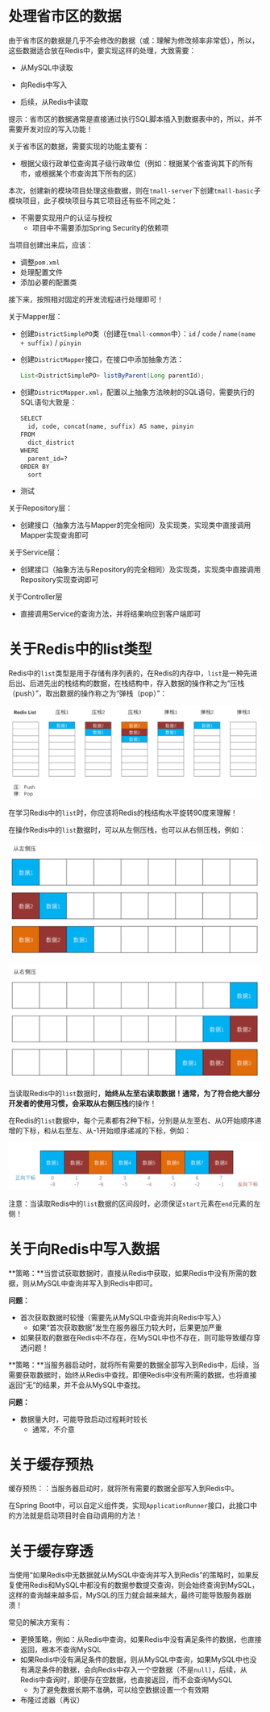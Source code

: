 # 处理省市区的数据

由于省市区的数据是几乎不会修改的数据（或：理解为修改频率非常低），所以，这些数据适合放在Redis中，要实现这样的处理，大致需要：

- 从MySQL中读取

- 向Redis中写入

- 后续，从Redis中读取

提示：省市区的数据通常是直接通过执行SQL脚本插入到数据表中的，所以，并不需要开发对应的写入功能！

关于省市区的数据，需要实现的功能主要有：

- 根据父级行政单位查询其子级行政单位（例如：根据某个省查询其下的所有市，或根据某个市查询其下所有的区）

本次，创建新的模块项目处理这些数据，则在`tmall-server`下创建`tmall-basic`子模块项目，此子模块项目与其它项目还有些不同之处：

- 不需要实现用户的认证与授权
  - 项目中不需要添加Spring Security的依赖项

当项目创建出来后，应该：

- 调整`pom.xml`
- 处理配置文件
- 添加必要的配置类

接下来，按照相对固定的开发流程进行处理即可！

关于Mapper层：

- 创建`DistrictSimplePO`类（创建在`tmall-common`中）：`id` / `code` / `name(name + suffix)` / `pinyin`

- 创建`DistrictMapper`接口，在接口中添加抽象方法：

  ```java
  List<DistrictSimplePO> listByParent(Long parentId);
  ```

- 创建`DistrictMapper.xml`，配置以上抽象方法映射的SQL语句，需要执行的SQL语句大致是：

  ```mysql
  SELECT 
  	id, code, concat(name, suffix) AS name, pinyin
  FROM
  	dict_district
  WHERE
  	parent_id=?
  ORDER BY
  	sort
  ```

- 测试

关于Repository层：

- 创建接口（抽象方法与Mapper的完全相同）及实现类，实现类中直接调用Mapper实现查询即可

关于Service层：

- 创建接口（抽象方法与Repository的完全相同）及实现类，实现类中直接调用Repository实现查询即可

关于Controller层

- 直接调用Service的查询方法，并将结果响应到客户端即可

# 关于Redis中的list类型

Redis中的`list`类型是用于存储有序列表的，在Redis的内存中，`list`是一种先进后出、后进先出的栈结构的数据，在栈结构中，存入数据的操作称之为“压栈（push）”，取出数据的操作称之为“弹栈（pop）”：

![image-20230911111528439](assets/image-20230911111528439.png)

在学习Redis中的`list`时，你应该将Redis的栈结构水平旋转90度来理解！

在操作Redis中的`list`数据时，可以从左侧压栈，也可以从右侧压栈，例如：

![image-20230911111838644](assets/image-20230911111838644.png)

![image-20230911111905483](assets/image-20230911111905483.png)

当读取Redis中的`list`数据时，**始终从左至右读取数据！**通常，为了符合绝大部分开发者的使用习惯，会采取**从右侧压栈**的操作！

在Redis的`list`数据中，每个元素都有2种下标，分别是从左至右、从0开始顺序递增的下标，和从右至左、从-1开始顺序递减的下标，例如：

![image-20230911112926082](assets/image-20230911112926082.png)

注意：当读取Redis中的`list`数据的区间段时，必须保证`start`元素在`end`元素的左侧！

# 关于向Redis中写入数据

**策略：**当尝试获取数据时，直接从Redis中获取，如果Redis中没有所需的数据，则从MySQL中查询并写入到Redis中即可。

**问题：**

- 首次获取数据时较慢（需要先从MySQL中查询并向Redis中写入）
  - 如果“首次获取数据”发生在服务器压力较大时，后果更加严重
- 如果获取的数据在Redis中不存在，在MySQL中也不存在，则可能导致缓存穿透问题！

**策略：**当服务器启动时，就将所有需要的数据全部写入到Redis中，后续，当需要获取数据时，始终从Redis中查找，即便Redis中没有所需的数据，也将直接返回“无”的结果，并不会从MySQL中查找。

**问题：**

- 数据量大时，可能导致启动过程耗时较长
  - 通常，不介意

# 关于缓存预热

缓存预热：：当服务器启动时，就将所有需要的数据全部写入到Redis中。

在Spring Boot中，可以自定义组件类，实现`ApplicationRunner`接口，此接口中的方法就是启动项目时会自动调用的方法！

# 关于缓存穿透

当使用“如果Redis中无数据就从MySQL中查询并写入到Redis”的策略时，如果反复使用Redis和MySQL中都没有的数据参数提交查询，则会始终查询到MySQL，这样的查询越来越多后，MySQL的压力就会越来越大，最终可能导致服务器崩溃！

常见的解决方案有：

- 更换策略，例如：从Redis中查询，如果Redis中没有满足条件的数据，也直接返回，根本不查询MySQL
- 如果Redis中没有满足条件的数据，则从MySQL中查询，如果MySQL中也没有满足条件的数据，会向Redis中存入一个空数据（不是`null`），后续，从Redis中查询时，即便存在空数据，也直接返回，而不会查询MySQL
  - 为了避免数据长期不准确，可以给空数据设置一个有效期
- 布隆过滤器（再议）















